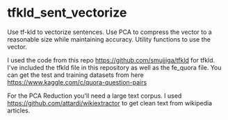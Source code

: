 # tfkld_sent_vectorize
Use tf-kld to vectorize sentences.  Use PCA to compress the vector to a reasonable size while maintaining accuracy. Utility functions to use the vector.


I used the code from this repo https://github.com/smujjiga/tfkld for tfkld.  I've included the tfkld file in this repository as well as the fe_quora file.
You can get the test and training datasets from here https://www.kaggle.com/c/quora-question-pairs


For the PCA Reduction you'll need a large text corpus. I used https://github.com/attardi/wikiextractor to get clean text from wikipedia articles.